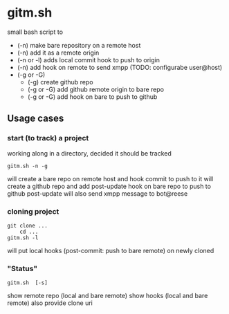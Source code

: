 # gitm.sh #

small bash script to

* (-n) make bare repository on a remote host
* (-n) add it as a remote origin
* (-n or -l) adds local commit hook to push to origin
* (-n) add hook on remote to send xmpp (TODO: configurabe user@host)
* (-g or -G)
	- (-g) create github repo
	- (-g or -G) add github remote origin to bare repo
	- (-g or -G) add hook on bare to push to github

## Usage cases ##

### start (to track) a project ###
working along in a directory, decided it should be tracked

	gitm.sh -n -g

will create a bare repo on remote host and hook commit to push to it
will create a github repo and add post-update hook on bare repo to push to github
post-update will also send xmpp message to bot@reese

###  cloning project  ###

	git clone ...
        cd ...
	gitm.sh -l

will put local hooks (post-commit: push to bare remote) on newly cloned 

###  "Status" ###
	gitm.sh  [-s]

show remote repo (local and bare remote)
show hooks       (local and bare remote)
also provide clone uri
